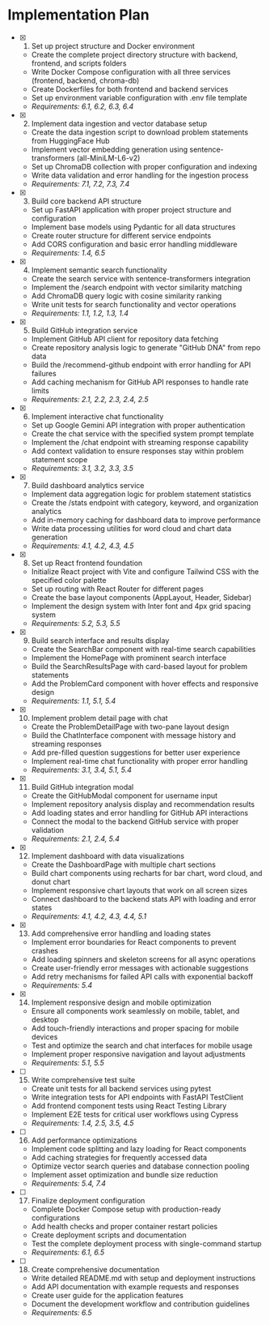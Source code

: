 # Implementation Plan

- [x] 1. Set up project structure and Docker environment
  - Create the complete project directory structure with backend, frontend, and scripts folders
  - Write Docker Compose configuration with all three services (frontend, backend, chroma-db)
  - Create Dockerfiles for both frontend and backend services
  - Set up environment variable configuration with .env file template
  - _Requirements: 6.1, 6.2, 6.3, 6.4_

- [x] 2. Implement data ingestion and vector database setup
  - Create the data ingestion script to download problem statements from HuggingFace Hub
  - Implement vector embedding generation using sentence-transformers (all-MiniLM-L6-v2)
  - Set up ChromaDB collection with proper configuration and indexing
  - Write data validation and error handling for the ingestion process
  - _Requirements: 7.1, 7.2, 7.3, 7.4_

- [x] 3. Build core backend API structure
  - Set up FastAPI application with proper project structure and configuration
  - Implement base models using Pydantic for all data structures
  - Create router structure for different service endpoints
  - Add CORS configuration and basic error handling middleware
  - _Requirements: 1.4, 6.5_

- [x] 4. Implement semantic search functionality
  - Create the search service with sentence-transformers integration
  - Implement the /search endpoint with vector similarity matching
  - Add ChromaDB query logic with cosine similarity ranking
  - Write unit tests for search functionality and vector operations
  - _Requirements: 1.1, 1.2, 1.3, 1.4_

- [x] 5. Build GitHub integration service
  - Implement GitHub API client for repository data fetching
  - Create repository analysis logic to generate "GitHub DNA" from repo data
  - Build the /recommend-github endpoint with error handling for API failures
  - Add caching mechanism for GitHub API responses to handle rate limits
  - _Requirements: 2.1, 2.2, 2.3, 2.4, 2.5_

- [x] 6. Implement interactive chat functionality
  - Set up Google Gemini API integration with proper authentication
  - Create the chat service with the specified system prompt template
  - Implement the /chat endpoint with streaming response capability
  - Add context validation to ensure responses stay within problem statement scope
  - _Requirements: 3.1, 3.2, 3.3, 3.5_

- [x] 7. Build dashboard analytics service
  - Implement data aggregation logic for problem statement statistics
  - Create the /stats endpoint with category, keyword, and organization analytics
  - Add in-memory caching for dashboard data to improve performance
  - Write data processing utilities for word cloud and chart data generation
  - _Requirements: 4.1, 4.2, 4.3, 4.5_

- [x] 8. Set up React frontend foundation
  - Initialize React project with Vite and configure Tailwind CSS with the specified color palette
  - Set up routing with React Router for different pages
  - Create the base layout components (AppLayout, Header, Sidebar)
  - Implement the design system with Inter font and 4px grid spacing system
  - _Requirements: 5.2, 5.3, 5.5_

- [x] 9. Build search interface and results display
  - Create the SearchBar component with real-time search capabilities
  - Implement the HomePage with prominent search interface
  - Build the SearchResultsPage with card-based layout for problem statements
  - Add the ProblemCard component with hover effects and responsive design
  - _Requirements: 1.1, 5.1, 5.4_

- [x] 10. Implement problem detail page with chat
  - Create the ProblemDetailPage with two-pane layout design
  - Build the ChatInterface component with message history and streaming responses
  - Add pre-filled question suggestions for better user experience
  - Implement real-time chat functionality with proper error handling
  - _Requirements: 3.1, 3.4, 5.1, 5.4_

- [x] 11. Build GitHub integration modal
  - Create the GitHubModal component for username input
  - Implement repository analysis display and recommendation results
  - Add loading states and error handling for GitHub API interactions
  - Connect the modal to the backend GitHub service with proper validation
  - _Requirements: 2.1, 2.4, 5.4_

- [x] 12. Implement dashboard with data visualizations
  - Create the DashboardPage with multiple chart sections
  - Build chart components using recharts for bar chart, word cloud, and donut chart
  - Implement responsive chart layouts that work on all screen sizes
  - Connect dashboard to the backend stats API with loading and error states
  - _Requirements: 4.1, 4.2, 4.3, 4.4, 5.1_

- [x] 13. Add comprehensive error handling and loading states
  - Implement error boundaries for React components to prevent crashes
  - Add loading spinners and skeleton screens for all async operations
  - Create user-friendly error messages with actionable suggestions
  - Add retry mechanisms for failed API calls with exponential backoff
  - _Requirements: 5.4_

- [x] 14. Implement responsive design and mobile optimization
  - Ensure all components work seamlessly on mobile, tablet, and desktop
  - Add touch-friendly interactions and proper spacing for mobile devices
  - Test and optimize the search and chat interfaces for mobile usage
  - Implement proper responsive navigation and layout adjustments
  - _Requirements: 5.1, 5.5_

- [ ] 15. Write comprehensive test suite
  - Create unit tests for all backend services using pytest
  - Write integration tests for API endpoints with FastAPI TestClient
  - Add frontend component tests using React Testing Library
  - Implement E2E tests for critical user workflows using Cypress
  - _Requirements: 1.4, 2.5, 3.5, 4.5_

- [ ] 16. Add performance optimizations
  - Implement code splitting and lazy loading for React components
  - Add caching strategies for frequently accessed data
  - Optimize vector search queries and database connection pooling
  - Implement asset optimization and bundle size reduction
  - _Requirements: 5.4, 7.4_

- [ ] 17. Finalize deployment configuration
  - Complete Docker Compose setup with production-ready configurations
  - Add health checks and proper container restart policies
  - Create deployment scripts and documentation
  - Test the complete deployment process with single-command startup
  - _Requirements: 6.1, 6.5_

- [ ] 18. Create comprehensive documentation
  - Write detailed README.md with setup and deployment instructions
  - Add API documentation with example requests and responses
  - Create user guide for the application features
  - Document the development workflow and contribution guidelines
  - _Requirements: 6.5_